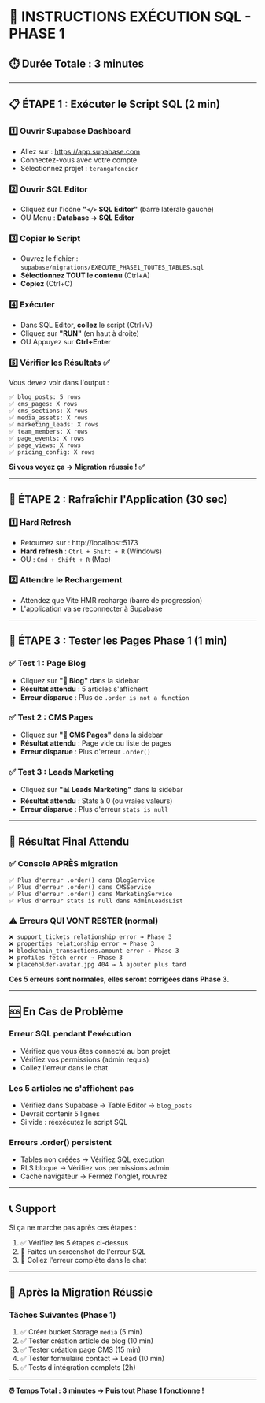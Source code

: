 # 🚀 INSTRUCTIONS EXÉCUTION SQL - PHASE 1

## ⏱️ Durée Totale : 3 minutes

---

## 📋 ÉTAPE 1 : Exécuter le Script SQL (2 min)

### 1️⃣ Ouvrir Supabase Dashboard
- Allez sur : https://app.supabase.com
- Connectez-vous avec votre compte
- Sélectionnez projet : `terangafoncier`

### 2️⃣ Ouvrir SQL Editor
- Cliquez sur l'icône **"<code>&lt;/&gt;</code> SQL Editor"** (barre latérale gauche)
- OU Menu : **Database → SQL Editor**

### 3️⃣ Copier le Script
- Ouvrez le fichier : `supabase/migrations/EXECUTE_PHASE1_TOUTES_TABLES.sql`
- **Sélectionnez TOUT le contenu** (Ctrl+A)
- **Copiez** (Ctrl+C)

### 4️⃣ Exécuter
- Dans SQL Editor, **collez** le script (Ctrl+V)
- Cliquez sur **"RUN"** (en haut à droite)
- OU Appuyez sur **Ctrl+Enter**

### 5️⃣ Vérifier les Résultats ✅
Vous devez voir dans l'output :

```
✅ blog_posts: 5 rows
✅ cms_pages: X rows
✅ cms_sections: X rows
✅ media_assets: X rows
✅ marketing_leads: X rows
✅ team_members: X rows
✅ page_events: X rows
✅ page_views: X rows
✅ pricing_config: X rows
```

**Si vous voyez ça → Migration réussie ! ✅**

---

## 🔄 ÉTAPE 2 : Rafraîchir l'Application (30 sec)

### 1️⃣ Hard Refresh
- Retournez sur : http://localhost:5173
- **Hard refresh** : `Ctrl + Shift + R` (Windows)
- OU : `Cmd + Shift + R` (Mac)

### 2️⃣ Attendre le Rechargement
- Attendez que Vite HMR recharge (barre de progression)
- L'application va se reconnecter à Supabase

---

## 🧪 ÉTAPE 3 : Tester les Pages Phase 1 (1 min)

### ✅ Test 1 : Page Blog
- Cliquez sur **"📝 Blog"** dans la sidebar
- **Résultat attendu** : 5 articles s'affichent
- **Erreur disparue** : Plus de `.order is not a function`

### ✅ Test 2 : CMS Pages
- Cliquez sur **"📄 CMS Pages"** dans la sidebar
- **Résultat attendu** : Page vide ou liste de pages
- **Erreur disparue** : Plus d'erreur `.order()`

### ✅ Test 3 : Leads Marketing
- Cliquez sur **"📊 Leads Marketing"** dans la sidebar
- **Résultat attendu** : Stats à 0 (ou vraies valeurs)
- **Erreur disparue** : Plus d'erreur `stats is null`

---

## 🎯 Résultat Final Attendu

### ✅ Console APRÈS migration
```
✅ Plus d'erreur .order() dans BlogService
✅ Plus d'erreur .order() dans CMSService
✅ Plus d'erreur .order() dans MarketingService
✅ Plus d'erreur stats is null dans AdminLeadsList
```

### ⚠️ Erreurs QUI VONT RESTER (normal)
```
❌ support_tickets relationship error → Phase 3
❌ properties relationship error → Phase 3
❌ blockchain_transactions.amount error → Phase 3
❌ profiles fetch error → Phase 3
❌ placeholder-avatar.jpg 404 → À ajouter plus tard
```

**Ces 5 erreurs sont normales, elles seront corrigées dans Phase 3.**

---

## 🆘 En Cas de Problème

### Erreur SQL pendant l'exécution
- Vérifiez que vous êtes connecté au bon projet
- Vérifiez vos permissions (admin requis)
- Collez l'erreur dans le chat

### Les 5 articles ne s'affichent pas
- Vérifiez dans Supabase → Table Editor → `blog_posts`
- Devrait contenir 5 lignes
- Si vide : réexécutez le script SQL

### Erreurs .order() persistent
- Tables non créées → Vérifiez SQL execution
- RLS bloque → Vérifiez vos permissions admin
- Cache navigateur → Fermez l'onglet, rouvrez

---

## 📞 Support

Si ça ne marche pas après ces étapes :
1. ✅ Vérifiez les 5 étapes ci-dessus
2. 📸 Faites un screenshot de l'erreur SQL
3. 💬 Collez l'erreur complète dans le chat

---

## 🎉 Après la Migration Réussie

### Tâches Suivantes (Phase 1)
1. ✅ Créer bucket Storage `media` (5 min)
2. ✅ Tester création article de blog (10 min)
3. ✅ Tester création page CMS (15 min)
4. ✅ Tester formulaire contact → Lead (10 min)
5. ✅ Tests d'intégration complets (2h)

---

**⏰ Temps Total : 3 minutes → Puis tout Phase 1 fonctionne !**
